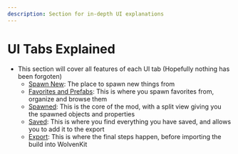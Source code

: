 ```yaml
---
description: Section for in-depth UI explanations
---
```


# UI Tabs Explained

* This section will cover all features of each UI tab (Hopefully nothing has been forgoten)
  * [Spawn New](tab-spawn-new.md): The place to spawn new things from
  * [Favorites and Prefabs](tab-favorites-and-prefabs.md): This is where you spawn favorites from, organize and browse them
  * [Spawned](tab-spawned.md): This is the core of the mod, with a split view giving you the spawned objects and properties
  * [Saved](tab-saved.md): This is where you find everything you have saved, and allows you to add it to the export
  * [Export](tab-export.md): This is where the final steps happen, before importing the build into WolvenKit

